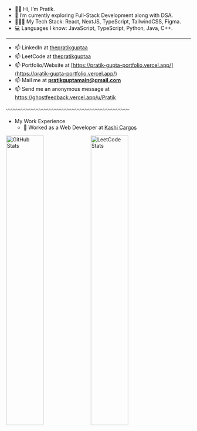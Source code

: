 - 👋🏻 Hi, I’m Pratik.
- 🌱 I’m currently exploring Full-Stack Development along with DSA.
- 🧑🏻‍💻 My Tech Stack: React, NextJS, TypeScript, TailwindCSS, Figma.
- 💻 Languages I know: JavaScript, TypeScript, Python, Java, C++.

 ---
  
- 📫 LinkedIn at [thepratikguptaa](https://linkedin.com/in/thepratikguptaa)
- 📫 LeetCode at [thepratikguptaa](https://leetcode.com/u/thepratikguptaa)
- 📫 Portfolio/Website at [https://pratik-gupta-portfolio.vercel.app/](https://pratik-gupta-portfolio.vercel.app/)
- 📫 Mail me at **pratikguptamain@gmail.com**
- 📫 Send me an anonymous message at https://ghostfeedback.vercel.app/u/Pratik

〰️〰️〰️〰️〰️〰️〰️〰️〰️〰️〰️〰️〰️〰️〰️〰️〰️〰️〰️〰️〰️〰️〰️〰️

- My Work Experience
  - 🔴 Worked as a Web Developer at [Kashi Cargos](https://www.kashicargos.com/)
 

<p float="left">
  <img 
    src="https://streak-stats.demolab.com?user=thepratikguptaa&theme=dark&hide_border=true" 
    alt="GitHub Stats" 
    width="45%" 
  />
  <img 
    src="https://leetcard.jacoblin.cool/thepratikguptaa?theme=dark&font=Noto%20Sans%20Sora%20Sompeng&" 
    alt="LeetCode Stats" 
    width="45%" 
  />
</p>

<!---
thepratikguptaa/thepratikguptaa is a ✨ special ✨ repository because its `README.md` (this file) appears on your GitHub profile.
You can click the Preview link to take a look at your changes.
--->

